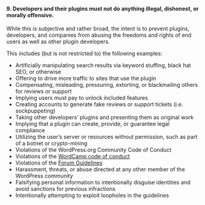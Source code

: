 <h4>9. Developers and their plugins must not do anything illegal, dishonest, or morally offensive.</h4>

While this is subjective and rather broad, the intent is to prevent plugins, developers, and companies from abusing the freedoms and rights of end users as well as other plugin developers.

This includes (but is not restricted to) the following examples:
<ul>
	<li>Artificially manipulating search results via keyword stuffing, black hat SEO, or otherwise</li>
	<li>Offering to drive more traffic to sites that use the plugin</li>
	<li>Compensating, misleading, pressuring, extorting, or blackmailing others for reviews or support</li>
	<li>Implying users must pay to unlock included features</li>
	<li>Creating accounts to generate fake reviews or support tickets (i.e. sockpuppeting)</li>
	<li>Taking other developers’ plugins and presenting them as original work</li>
	<li>Implying that a plugin can create, provide, or guarantee legal compliance</li>
	<li>Utilizing the user’s server or resources without permission, such as part of a botnet or crypto-mining</li>
	<li>Violations of the WordPress.org Community Code of Conduct
	<li>Violations of the <a href="https://make.wordpress.org/community/handbook/wordcamp-organizer/planning-details/code-of-conduct/">WordCamp code of conduct<a></li>
	<li>Violations of the <a href="https://wordpress.org/support/guidelines/">Forum Guidelines</a></li>
	<li>Harassment, threats, or abuse directed at any other member of the WordPress community</li>
	<li>Falsifying personal information to intentionally disguise identities and avoid sanctions for previous infractions</li>
	<li>Intentionally attempting to exploit loopholes in the guidelines</li>
</ul>
